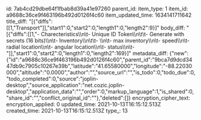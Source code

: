 id: 7ab4cd29dbe64f1fbab8d39a41e97260
parent_id: 
item_type: 1
item_id: a9688c36ce9f463196b492d0126f4c60
item_updated_time: 1634141711642
title_diff: "[{\"diffs\":[[1,\"Transport\"]],\"start1\":0,\"start2\":0,\"length1\":0,\"length2\":9}]"
body_diff: "[{\"diffs\":[[1,\"- Charecteristics\\\n\\t- Unique ID Token\\\n\\t\\t- Generate with secrets (16 bits)\\\n\\t- Inventory\\\n\\t\\t- \\\n\\t- max inventory\\\n\\t- speed\\\n\\t- radial location\\\n\\t- angular location\\\n\\t- status\\\n\\t- \"]],\"start1\":0,\"start2\":0,\"length1\":0,\"length2\":169}]"
metadata_diff: {"new":{"id":"a9688c36ce9f463196b492d0126f4c60","parent_id":"9bca7d9dcd3447db9c7905c10267e39b","latitude":"41.65580000","longitude":"-88.22030000","altitude":"0.0000","author":"","source_url":"","is_todo":0,"todo_due":0,"todo_completed":0,"source":"joplin-desktop","source_application":"net.cozic.joplin-desktop","application_data":"","order":0,"markup_language":1,"is_shared":0,"share_id":"","conflict_original_id":""},"deleted":[]}
encryption_cipher_text: 
encryption_applied: 0
updated_time: 2021-10-13T16:15:12.513Z
created_time: 2021-10-13T16:15:12.513Z
type_: 13